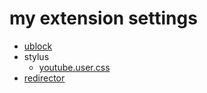 # my extension settings
* [ublock](https://raw.githubusercontent.com/11201010/extensions/main/ublock/filter.txt)
* stylus
  * [youtube.user.css](https://github.com/11201010/extensions/raw/main/usercss/youtube.user.css)
* [redirector](https://raw.githubusercontent.com/11201010/extensions/main/redirector/redirect.json)
